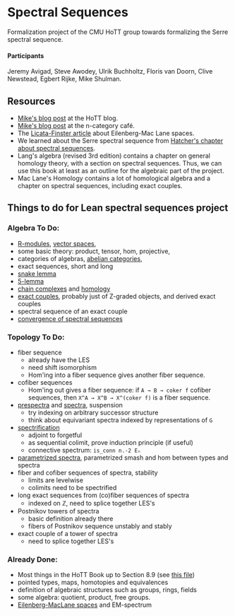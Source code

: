 # Spectral Sequences

Formalization project of the CMU HoTT group towards formalizing the Serre spectral sequence.

#### Participants
Jeremy Avigad, Steve Awodey, Ulrik Buchholtz, Floris van Doorn, Clive Newstead, Egbert Rijke, Mike Shulman.

## Resources
- [Mike's blog post](http://homotopytypetheory.org/2013/08/08/spectral-sequences/) at the HoTT blog.
- [Mike's blog post](https://golem.ph.utexas.edu/category/2013/08/what_is_a_spectral_sequence.html) at the n-category café.
- The [Licata-Finster article](http://dlicata.web.wesleyan.edu/pubs/lf14em/lf14em.pdf) about Eilenberg-Mac Lane spaces.
- We learned about the Serre spectral sequence from [Hatcher's chapter about spectral sequences](https://www.math.cornell.edu/~hatcher/SSAT/SSATpage.html).
- Lang's algebra (revised 3rd edition) contains a chapter on general homology theory, with a section on spectral sequences. Thus, we can use this book at least as an outline for the algebraic part of the project.
- Mac Lane's Homology contains a lot of homological algebra and a chapter on spectral sequences, including exact couples.

## Things to do for Lean spectral sequences project

### Algebra To Do:
- [R-modules](http://ncatlab.org/nlab/show/module), [vector spaces](http://ncatlab.org/nlab/show/vector+space),
- some basic theory: product, tensor, hom, projective,
- categories of algebras, [abelian categories](http://ncatlab.org/nlab/show/abelian+category),
- exact sequences, short and long
- [snake lemma](http://ncatlab.org/nlab/show/snake+lemma)
- [5-lemma](http://ncatlab.org/nlab/show/five+lemma)
- [chain complexes](http://ncatlab.org/nlab/show/chain+complex) and [homology](http://ncatlab.org/nlab/show/homology)
- [exact couples](http://ncatlab.org/nlab/show/exact+couple), probably just of Z-graded objects, and derived exact couples
- spectral sequence of an exact couple
- [convergence of spectral sequences](http://ncatlab.org/nlab/show/spectral+sequence#ConvergenceOfSpectralSequences)

### Topology To Do:
- fiber sequence
  + already have the LES
  + need shift isomorphism
  + Hom'ing into a fiber sequence gives another fiber sequence.
- cofiber sequences
  + Hom'ing out gives a fiber sequence: if `A → B → coker f` cofiber
    sequences, then `X^A → X^B → X^(coker f)` is a fiber sequence.
- [prespectra](http://ncatlab.org/nlab/show/spectrum+object) and [spectra](http://ncatlab.org/nlab/show/spectrum), suspension
  + try indexing on arbitrary successor structure
  + think about equivariant spectra indexed by representations of `G`
- [spectrification](http://ncatlab.org/nlab/show/higher+inductive+type#spectrification)
  + adjoint to forgetful
  + as sequential colimit, prove induction principle (if useful)
  + connective spectrum: `is_conn n.-2 Eₙ`
- [parametrized spectra](http://ncatlab.org/nlab/show/parametrized+spectrum), parametrized smash and hom between types and spectra
- fiber and cofiber sequences of spectra, stability
  + limits are levelwise
  + colimits need to be spectrified
- long exact sequences from (co)fiber sequences of spectra
  + indexed on ℤ, need to splice together LES's
- Postnikov towers of spectra
  + basic definition already there
  + fibers of Postnikov sequence unstably and stably
- exact couple of a tower of spectra
  + need to splice together LES's

### Already Done:
- Most things in the HoTT Book up to Section 8.9 (see [this file](https://github.com/leanprover/lean/blob/master/hott/book.md))
- pointed types, maps, homotopies and equivalences
- definition of algebraic structures such as groups, rings, fields
- some algebra: quotient, product, free groups.
- [Eilenberg-MacLane spaces](http://ncatlab.org/nlab/show/Eilenberg-Mac+Lane+space) and EM-spectrum
